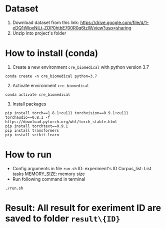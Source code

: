 # Dataset
1. Download dataset from this link: 
https://drive.google.com/file/d/1-eDQ1tWpxNjLt-ZOP0htbE700R0q6tzW/view?usp=sharing
2. Unzip into project's folder

# How to install (conda)
1. Create a new environment `cre_biomedical` with python version 3.7
```
conda create -n cre_biomedical python=3.7
```
2. Activate environment `cre_biomedical`
```
conda activate cre_biomedical
```
3. Install packages
```
pip install torch==1.8.1+cu111 torchvision==0.9.1+cu111 torchaudio==0.8.1 -f https://download.pytorch.org/whl/torch_stable.html
pip install torchtext==0.9.1
pip install transformers
pip install scikit-learn
```

# How to run
- Config arguments in file `run.sh`
  ID: experiment's ID
  Corpus_list: List tasks
  MEMORY_SIZE: memory size
- Run following command in terminal
```
./run.sh
```

# Result: All result for exeriment ID are saved to folder `result\{ID}`

